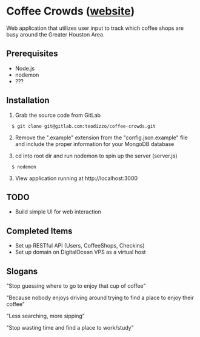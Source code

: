 # Coffee Crowds ([website](http://www.coffeecrowds.com))
Web application that utilizes user input to track which coffee shops are busy around the Greater Houston Area.

## Prerequisites
- Node.js
- nodemon
- ???

## Installation
1. Grab the source code from GitLab
```
  $ git clone git@gitlab.com:teodizzo/coffee-crowds.git
```
2. Remove the ".example" extension from the "config.json.example" file and include the proper information for your MongoDB database

3. cd into root dir and run nodemon to spin up the server (server.js)
```
  $ nodemon
```
3. View application running at http://localhost:3000

## TODO
- Build simple UI for web interaction

## Completed Items
- Set up RESTful API (Users, CoffeeShops, Checkins)
- Set up domain on DigitalOcean VPS as a virtual host

## Slogans
"Stop guessing where to go to enjoy that cup of coffee"

"Because nobody enjoys driving around trying to find a place to enjoy their coffee"

"Less searching, more sipping"

"Stop wasting time and find a place to work/study"
